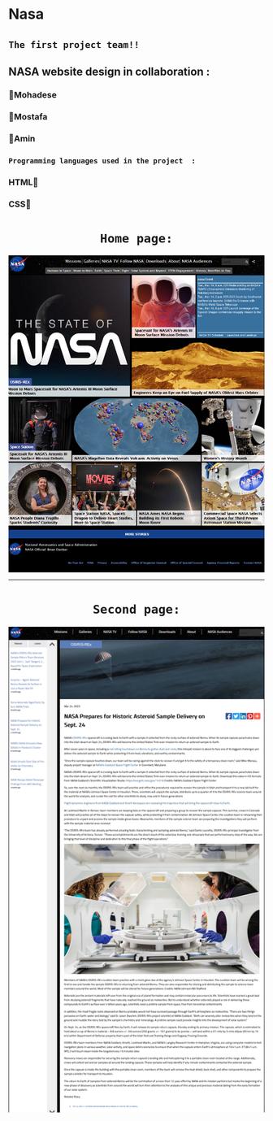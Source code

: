 # Nasa

## `The first project team!!`

## NASA website design in collaboration :


### 🔵Mohadese

### 🔵Mostafa

### 🔵Amin

### `Programming languages ​​used in the project  :`

### HTML🧡
### CSS💚
<center>

# `Home page:`
<img align="center" alt="Coding" width="" src="./image/Screenshot 2024-10-15 105033.png">

<hr>

# `Second page:`
<img align="center" alt="Coding" width="" src="./image/Screenshot 2024-10-15 105221.2.png">



